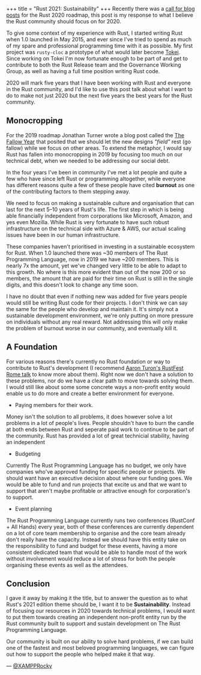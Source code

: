 +++
title = "Rust 2021: Sustainability"
+++
Recently there was a [call for blog posts] for the Rust 2020 roadmap, this post is my response to what I believe the Rust community should focus on for 2020.

To give some context of my experience with Rust, I started writing Rust when 1.0 launched in May 2015, and ever since I've tried to spend as much of my spare and professional programming time with it as possible. My first project was `rusty-cloc` a prototype of what would later become [Tokei]. Since working on Tokei I'm now fortunate enough to be part of and get to contribute to both the Rust Release team and the Governance Working Group, as well as having a full time position writing Rust code.

2020 will mark five years that I have been working with Rust and everyone in the Rust community, and I'd like to use this post talk about what I want to do to make not just 2020 but the next five years the best years for the Rust community.

## Monocropping
For the 2019 roadmap Jonathan Turner wrote a blog post called the [The Fallow Year] that posited that we should let the new designs _"field"_  rest (go fallow) while we focus on other areas. To extend the metaphor, I would say Rust has fallen into monocropping in 2019 by focusing too much on our technical debt, when we needed to be addressing our social debt.

In the four years I've been in community I've met a lot people and quite a few who have since left Rust or programming altogether, while everyone has different reasons quite a few of these people have cited **burnout** as one of the contributing factors to them stepping away.

We need to focus on making a sustainable culture and organisation that can last for the next 5–10 years of Rust's life. The first step in which is being able financially independent from corporations like Microsoft, Amazon, and yes even Mozilla. While Rust is very fortunate to have such robust infrastructure on the technical side with Azure & AWS, our actual scaling issues have been in our human infrastructure.

These companies haven't prioritised in investing in a sustainable ecosystem for Rust. When 1.0 launched there was ~30 members of The Rust Programming Language, now in 2019 we have ~200 members. This is nearly 7x the amount, yet we've changed very little to be able to adapt to this growth. No where is this more evident than out of the now 200 or so members, the amount that are paid for their time on Rust is still in the single digits, and this doesn't look to change any time soon.

I have no doubt that even if nothing new was added for five years people would still be writing Rust code for their projects. I don't think we can say the same for the people who develop and maintain it. It's simply not a sustainable development environment, we're only putting on more pressure on individuals without any real reward. Not addressing this will only make the problem of burnout worse in our community, and eventually kill it.

## A Foundation
For various reasons there's currently no Rust foundation or way to contribute to Rust's development (I recommend [Aaron Turon's RustFest Rome talk] to know more about them). Right now we don't have a solution to these problems, nor do we have a clear path to move towards solving them. I would still like about some some concrete ways a non-profit entity would enable us to do more and create a better environment for everyone.

* Paying members for their work.

Money isn't the solution to all problems, it does however solve a lot problems in a lot of people's lives. People shouldn't have to burn the candle at both ends between Rust and seperate paid work to continue to be part of the community. Rust has provided a lot of great technicial stability, having an independent 

* Budgeting

Currently The Rust Programming Language has no budget, we only have companies who've approved funding for specific people or projects. We should want have an executive decision about where our funding goes. We would be able to fund and run projects that excite us and that we want to support that aren't maybe profitable or attractive enough for corporation's to support.

* Event planning

The Rust Programming Language currently runs two conferences (RustConf + All Hands) every year, both of these conferences are currently dependent on a lot of core team membership to organise and the core team already don't really have the capacity. Instead we should have this entity take on the responsibility to fund and budget for these events, having a more consistent dedicated team that would be able to handle most of the work without involvement would reduce a lot of stress for both the people organising these events as well as the attendees.

## Conclusion
I gave it away by making it the title, but to answer the question as to what Rust's 2021 edition theme should be, I want it to be **Sustainability**. Instead of focusing our resources in 2020 towards technical problems, I would want to put them towards creating an independent non-profit entity run by the Rust community built to support and sustain development on The Rust Programming Language.

Our community is built on our ability to solve hard problems, if we can build one of the fastest and most beloved programming languages, we can figure out how to support the people who helped make it that way.

— [@XAMPPRocky]

[The Fallow Year]: http://www.jonathanturner.org/2018/12/the-fallow-year.html
[2019 roadmap]: https://internals.rust-lang.org/t/2019-roadmap-progress/10862
[Aaron Turon's RustFest Rome talk]: https://www.youtube.com/watch?v=0sIgVnRAcn0
[call for blog posts]: https://blog.rust-lang.org/2019/10/29/A-call-for-blogs-2020.html
[Tokei]: https://github.com/XAMPPRocky/tokei
[@XAMPPRocky]: https://github.com/XAMPPRocky
